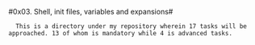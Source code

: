 #0x03. Shell, init files, variables and expansions#

      This is a directory under my repository wherein 17 tasks will be approached. 13 of whom is mandatory while 4 is advanced tasks.